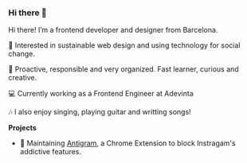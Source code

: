 ### Hi there 👋

Hi there! I’m a frontend developer and designer from Barcelona. 

🌱 Interested in sustainable web design and using technology for social change.

🌻 Proactive, responsible and very organized. Fast learner, curious and creative.

💻 Currently working as a Frontend Engineer at Adevinta

🎶 I also enjoy singing, playing guitar and writting songs!

**Projects**

- 🧭 Maintaining [Antigram](https://github.com/aymyo/antigram-extension), a Chrome Extension to block Instragam's addictive features.



<!--
**aymyo/aymyo** is a ✨ _special_ ✨ repository because its `README.md` (this file) appears on your GitHub profile.

Here are some ideas to get you started:

- 🔭 I’m currently working on ...
- 🌱 I’m currently learning ...
- 👯 I’m looking to collaborate on ...
- 🤔 I’m looking for help with ...
- 💬 Ask me about ...
- 📫 How to reach me: ...
- 😄 Pronouns: ...
- ⚡ Fun fact: ...
-->
